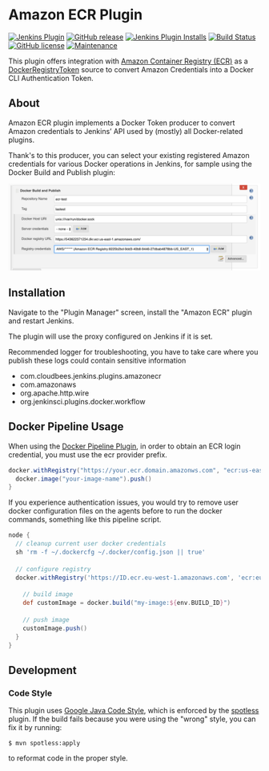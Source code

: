 # Amazon ECR Plugin

[![Jenkins Plugin](https://img.shields.io/jenkins/plugin/v/amazon-ecr.svg)](https://plugins.jenkins.io/amazon-ecr)
[![GitHub release](https://img.shields.io/github/release/jenkinsci/amazon-ecr-plugin.svg?label=release)](https://github.com/jenkinsci/amazon-ecr-plugin/releases/latest)
[![Jenkins Plugin Installs](https://img.shields.io/jenkins/plugin/i/amazon-ecr.svg?color=blue)](https://plugins.jenkins.io/amazon-ecr)
[![Build Status](https://ci.jenkins.io/buildStatus/icon?job=Plugins%2Famazon-ecr-plugin%2Fmain)](https://ci.jenkins.io/job/Plugins/job/amazon-ecr-plugin/job/main/)
[![GitHub license](https://img.shields.io/github/license/jenkinsci/amazon-ecr-plugin.svg)](https://github.com/jenkinsci/amazon-ecr-plugin/blob/main/LICENSE.txt)
[![Maintenance](https://img.shields.io/maintenance/yes/2024.svg)]()

This plugin offers integration with [Amazon Container Registry
(ECR)](https://aws.amazon.com/ecr/) as a [DockerRegistryToken] source to convert
Amazon Credentials into a Docker CLI Authentication Token.

[DockerRegistryToken]: https://github.com/jenkinsci/docker-commons-plugin/blob/master/src/main/java/org/jenkinsci/plugins/docker/commons/credentials/DockerRegistryToken.java

## About

Amazon ECR plugin implements a Docker Token producer to convert Amazon
credentials to Jenkins’ API used by (mostly) all Docker-related plugins.

Thank's to this producer, you can select your existing registered Amazon
credentials for various Docker operations in Jenkins, for sample using the
Docker Build and Publish plugin:

![](.github/build-and-publish.png)

## Installation

Navigate to the "Plugin Manager" screen, install the "Amazon ECR" plugin and
restart Jenkins.

The plugin will use the proxy configured on Jenkins if it is set.

Recommended logger for troubleshooting, you have to take care where you publish
these logs could contain sensitive information

- com.cloudbees.jenkins.plugins.amazonecr
- com.amazonaws
- org.apache.http.wire
- org.jenkinsci.plugins.docker.workflow

## Docker Pipeline Usage

When using the [Docker Pipeline
Plugin](https://plugins.jenkins.io/docker-workflow/), in order to obtain an ECR
login credential, you must use the ecr provider prefix.

```groovy
docker.withRegistry("https://your.ecr.domain.amazonws.com", "ecr:us-east-1:credential-id") {
  docker.image("your-image-name").push()
}
```

If you experience authentication issues, you would try to remove user
docker configuration files on the agents before to run the docker
commands, something like this pipeline script.

```groovy
node {
  // cleanup current user docker credentials
  sh 'rm -f ~/.dockercfg ~/.docker/config.json || true'

  // configure registry
  docker.withRegistry('https://ID.ecr.eu-west-1.amazonaws.com', 'ecr:eu-west-1:86c8f5ec-1ce1-4e94-80c2-18e23bbd724a') {

    // build image
    def customImage = docker.build("my-image:${env.BUILD_ID}")

    // push image
    customImage.push()
  }
}
```

## Development

### Code Style

This plugin uses [Google Java Code Style], which is enforced by the [spotless]
plugin. If the build fails because you were using the "wrong" style, you can
fix it by running:

    $ mvn spotless:apply

to reformat code in the proper style.

[Google Java Code Style]: https://google.github.io/styleguide/javaguide.html
[spotless]: https://github.com/diffplug/spotless
